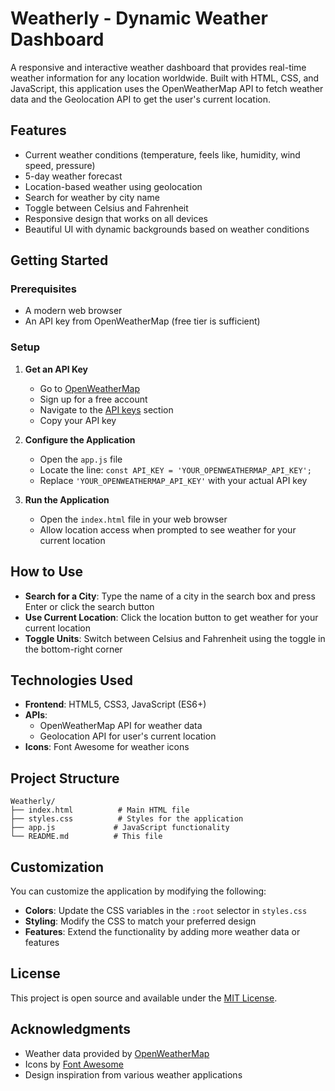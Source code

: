 # Weatherly - Dynamic Weather Dashboard

A responsive and interactive weather dashboard that provides real-time weather information for any location worldwide. Built with HTML, CSS, and JavaScript, this application uses the OpenWeatherMap API to fetch weather data and the Geolocation API to get the user's current location.

## Features

- Current weather conditions (temperature, feels like, humidity, wind speed, pressure)
- 5-day weather forecast
- Location-based weather using geolocation
- Search for weather by city name
- Toggle between Celsius and Fahrenheit
- Responsive design that works on all devices
- Beautiful UI with dynamic backgrounds based on weather conditions

## Getting Started

### Prerequisites

- A modern web browser
- An API key from OpenWeatherMap (free tier is sufficient)

### Setup

1. **Get an API Key**
   - Go to [OpenWeatherMap](https://openweathermap.org/)
   - Sign up for a free account
   - Navigate to the [API keys](https://home.openweathermap.org/api_keys) section
   - Copy your API key

2. **Configure the Application**
   - Open the `app.js` file
   - Locate the line: `const API_KEY = 'YOUR_OPENWEATHERMAP_API_KEY';`
   - Replace `'YOUR_OPENWEATHERMAP_API_KEY'` with your actual API key

3. **Run the Application**
   - Open the `index.html` file in your web browser
   - Allow location access when prompted to see weather for your current location

## How to Use

- **Search for a City**: Type the name of a city in the search box and press Enter or click the search button
- **Use Current Location**: Click the location button to get weather for your current location
- **Toggle Units**: Switch between Celsius and Fahrenheit using the toggle in the bottom-right corner

## Technologies Used

- **Frontend**: HTML5, CSS3, JavaScript (ES6+)
- **APIs**:
  - OpenWeatherMap API for weather data
  - Geolocation API for user's current location
- **Icons**: Font Awesome for weather icons

## Project Structure

```
Weatherly/
├── index.html          # Main HTML file
├── styles.css          # Styles for the application
├── app.js             # JavaScript functionality
└── README.md          # This file
```

## Customization

You can customize the application by modifying the following:

- **Colors**: Update the CSS variables in the `:root` selector in `styles.css`
- **Styling**: Modify the CSS to match your preferred design
- **Features**: Extend the functionality by adding more weather data or features

## License

This project is open source and available under the [MIT License](LICENSE).

## Acknowledgments

- Weather data provided by [OpenWeatherMap](https://openweathermap.org/)
- Icons by [Font Awesome](https://fontawesome.com/)
- Design inspiration from various weather applications
